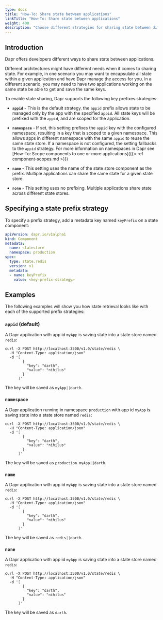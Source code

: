 ```yaml
---
type: docs
title: "How-To: Share state between applications"
linkTitle: "How-To: Share state between applications"
weight: 400
description: "Choose different strategies for sharing state between different applications"
---
```


## Introduction

Dapr offers developers different ways to share state between applications.

Different architectures might have different needs when it comes to sharing state. For example, in one scenario you may want to encapsulate all state within a given application and have Dapr manage the access for you. In a different scenario, you may need to have two applications working on the same state be able to get and save the same keys.

To enable state sharing, Dapr supports the following key prefixes strategies:

* **`appid`** - This is the default strategy. the `appid` prefix allows state to be managed only by the app with the specified `appid`. All state keys will be prefixed with the `appid`, and are scoped for the application.

* **`namespace`** - If set, this setting prefixes the `appid` key with the configured namespace, resulting in a key that is scoped to a given namespace. This allows apps in different namespace with the same `appid` to reuse the same state store. If a namespace is not configured, the setting fallbacks to the `appid` strategy. For more information on namespaces in Dapr see [How-To: Scope components to one or more applications]({{< ref component-scopes.md >}})

* **`name`** - This setting uses the name of the state store component as the prefix. Multiple applications can share the same state for a given state store.

* **`none`** - This setting uses no prefixing. Multiple applications share state across different state stores.

## Specifying a state prefix strategy

To specify a prefix strategy, add a metadata key named `keyPrefix` on a state component:

```yaml
apiVersion: dapr.io/v1alpha1
kind: Component
metadata:
  name: statestore
  namespace: production
spec:
  type: state.redis
  version: v1
  metadata:
  - name: keyPrefix
    value: <key-prefix-strategy>
```

## Examples

The following examples will show you how state retrieval looks like with each of the supported prefix strategies:

### `appid` (default)

A Dapr application with app id `myApp` is saving state into a state store named `redis`:

```shell
curl -X POST http://localhost:3500/v1.0/state/redis \
  -H "Content-Type: application/json"
  -d '[
        {
          "key": "darth",
          "value": "nihilus"
        }
      ]'
```

The key will be saved as `myApp||darth`.

### `namespace`

A Dapr application running in namespace `production` with app id `myApp` is saving state into a state store named `redis`:

```shell
curl -X POST http://localhost:3500/v1.0/state/redis \
  -H "Content-Type: application/json"
  -d '[
        {
          "key": "darth",
          "value": "nihilus"
        }
      ]'
```

The key will be saved as `production.myApp||darth`.

### `name`

A Dapr application with app id `myApp` is saving state into a state store named `redis`:

```shell
curl -X POST http://localhost:3500/v1.0/state/redis \
  -H "Content-Type: application/json"
  -d '[
        {
          "key": "darth",
          "value": "nihilus"
        }
      ]'
```

The key will be saved as `redis||darth`.

### `none`

A Dapr application with app id `myApp` is saving state into a state store named `redis`:

```shell
curl -X POST http://localhost:3500/v1.0/state/redis \
  -H "Content-Type: application/json"
  -d '[
        {
          "key": "darth",
          "value": "nihilus"
        }
      ]'
```

The key will be saved as `darth`.

